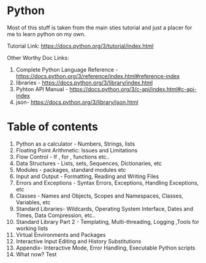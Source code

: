 # Python
Most of this stuff is taken from the main sties tutorial and just a placer for me to learn python on my own.

Tutorial Link: https://docs.python.org/3/tutorial/index.html

Other Worthy Doc Links:
1. Complete Python Language Reference - https://docs.python.org/3/reference/index.html#reference-index
1. libraries - https://docs.python.org/3/library/index.html
1. Pyhton API Manual - https://docs.python.org/3/c-api/index.html#c-api-index
1. json- https://docs.python.org/3/library/json.html



# Table of contents

1. Python as a calculator - Numbers, Strings, lists
1. Floating Point Arithmetic: Issues and Limitations  
1. Flow Control - If , for , functions etc..
1. Data Structures - Lists, sets, Sequences, Dictionaries, etc
1. Modules - packages, standard modules etc
1. Input and Output - Formatting, Reading and Writing Files
1. Errors and Exceptions - Syntax Errors, Exceptions, Handling Exceptions, etc
1. Classes - Names and Objects, Scopes and Namespaces, Classes, Variables, etc
1. Standard Libraries- Wildcards, Operating System Interface, Dates and Times, Data Compression, etc..
1. Standard Library Part 2 - Templating, Multi-threading, Logging ,Tools for working lists
1. Virtual Environments and Packages
1. Interactive Input Editing and History Substitutions
1. Appendix- Interactive Mode, Error Handling, Executable Python scripts
1.  What now?
Test
